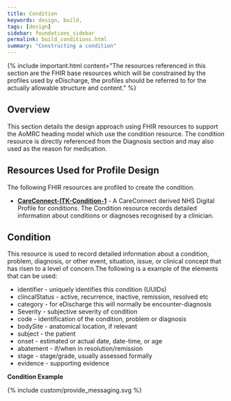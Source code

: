 ```yaml
---
title: Condition
keywords: design, build,
tags: [design]
sidebar: foundations_sidebar
permalink: build_conditions.html
summary: "Constructing a condition"
---
```


{% include important.html content="The resources referenced in this section are the FHIR base resources which will be constrained by the profiles used by eDischarge, the profiles should be referred to for the actually allowable structure and content." %}

## Overview ##
This section details the design approach using FHIR resources to support the AoMRC heading model which use the condition resource. The condition resource is directly referenced from the Diagnosis section and may also used as the reason for medication.


## Resources Used for Profile Design ##
The following FHIR resources are profiled to create the condition.

- **[CareConnect-ITK-Condition-1](https://fhir.nhs.uk/STU3/StructureDefinition/CareConnect-ITK-Condition-1)** -	A CareConnect derived NHS Digital Profile for conditions. The Condition resource records detailed information about conditions or diagnoses recognised by a clinician.

## Condition ##
This resource is used to record detailed information about a condition, problem, diagnosis, or other event, situation, issue, or clinical concept that has risen to a level of concern.The following is a example of the elements that can be used: 

- identifier - uniquely identifies this condition (UUIDs)
- clincalStatus - 	active, recurrence, inactive, remission, resolved etc
- category - for eDischarge this will normally be encounter-diagnosis
- Severity - subjective severity of condition
- code - identification of the condition, problem or diagnosis
- bodySite - anatomical location, if relevant
- subject - the patient
- onset - estimated or actual date, date-time, or age
- abatement - if/when in resolution/remission
- stage - stage/grade, usually assessed formally
- evidence - supporting evidence


**Condition Example**

<script src="https://gist.github.com/IOPS-DEV/ea2e64e747535e801f2451f6fec044c3.js"></script>




 
{% include custom/provide_messaging.svg %}


